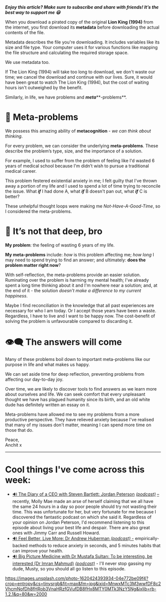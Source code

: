 ***Enjoy this article? Make sure to subscribe and share with friends! It’s the best way to support me 😃***

When you download a pirated copy of the original **Lion King (1994)** from the internet, you first download its **metadata** before downloading the actual contents of the file.

Metadata describes the file you're downloading. It includes variables like its size and file type. Your computer uses it for various functions like mapping the file structure and calculating the required storage space.

We use metadata too.

If The Lion King (1994) will take too long to download, we don't waste our time; we cancel the download and continue with our lives. Sure, it would have been great to watch The Lion King (1994), but the cost of waiting hours isn't outweighed by the benefit.

Similarly, in life, we have problems and ***meta*****-problems**.

🤔 Meta-problems
===============

We possess this amazing ability of **metacognition** - *we can think about thinking*. 

For every problem, we can consider the underlying **meta-problems**. These describe the problem’s type, size, and the importance of a solution.

For example, I used to suffer from the problem of feeling like I'd wasted 6 years of medical school because I'm didn’t wish to pursue a traditional medical career.

This problem festered existential anxiety in me; I felt guilty that I've thrown away a portion of my life and I used to spend a lot of time trying to reconcile the issue. What ***if*** I had done A, what ***if*** B doesn't pan out, what ***if*** C is better?

These unhelpful thought loops were making me *Not-Have-A-Good-Time*, so I considered the meta-problems.

💠 It’s not that deep, bro
=========================

**My problem**: the feeling of wasting 6 years of my life.

**My meta-problems** include: *how* is this problem affecting me; *how long* I may need to spend trying to find an answer; and ultimately: **does the problem matter right now**?

With self-reflection, the meta-problems provide an easier solution. Ruminating over the problem is harming my mental health; I've already spent a long time thinking about it and I'm nowhere near a solution; and, at the end of it - the solution *doesn’t make a difference to my current happiness*.

Maybe I find reconciliation in the knowledge that all past experiences are necessary for who I am today. Or I accept those years have been a waste. Regardless, I have to live and I want to be happy now. The cost-benefit of solving the problem is unfavourable compared to discarding it.

👁‍🗨 The answers will come
=========================

Many of these problems boil down to important meta-problems like our purpose in life and what makes us happy.

We can set aside time for deep reflection, preventing problems from affecting our day-to-day joy. 

Over time, we are likely to discover tools to find answers as we learn more about ourselves and life. We can seek comfort that every unpleasant thought we have has plagued humanity since its birth, and an old white dude has definitely written an essay on it.

Meta-problems have allowed me to see my problems from a more productive perspective. They have relieved anxiety because I've realised that many of my issues don't matter, meaning I can spend more time on those that do.

Peace,  
Anchit x



---

Cool things I've come across this week:
=======================================

* [🔊 The Diary of a CEO with Steven Bartlett: Jordan Peterson](https://open.spotify.com/episode/5JIWn94njRec6183RH8hs6?si=e6b3338ff8b448fc) *[(podcast)](https://open.spotify.com/episode/5JIWn94njRec6183RH8hs6?si=e6b3338ff8b448fc)* [–](https://open.spotify.com/episode/5JIWn94njRec6183RH8hs6?si=e6b3338ff8b448fc)recently, Molly Mae made an arse of herself claiming that we all have the same 24 hours in a day so poor people should try not wasting their time. This was unfortunate for her, but very fortunate for me because I discovered the fantastic podcast on which she said it. Regardless of your opinion on Jordan Peterson, I'd recommend listening to this episode about living your best life and despair. There are also great ones with Jimmy Carr and Russell Howard.
* [🔊 Feel Better, Live More: Dr Andrew Huberman *(podcast)* -](https://open.spotify.com/episode/1kCuzRm06yY1kxXpDSMTUv?si=4c1f426cce364874) empirically-backed methods to reduce anxiety in seconds, and 5 minutes habits that can improve your health.
* [🔊 Big Picture Medicine with Dr Mustafa Sultan: To be interesting, be interested (Dr Imran Mahmud)](https://open.spotify.com/episode/55dk6KfsOugVr5nIPKos5J?si=xCzL2v1vRiaNcecAGuT_sA) *[(podcast)](https://open.spotify.com/episode/55dk6KfsOugVr5nIPKos5J?si=xCzL2v1vRiaNcecAGuT_sA) -* I'll never stop gassing my dude, Musty, so you should all go listen to this episode.


https://images.unsplash.com/photo-1620424393934-04e772be09f4?crop=entropy&cs=tinysrgb&fit=max&fm=jpg&ixid=MnwxMTc3M3wwfDF8c2VhcmNofDh8fHRob3VnaHRzfGVufDB8fHx8MTY0MTk3NzY5Ng&ixlib=rb-1.2.1&q=80&w=2000